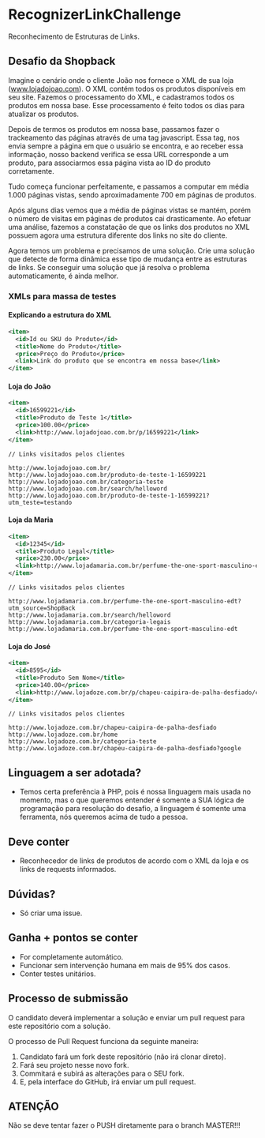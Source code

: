 # RecognizerLinkChallenge

Reconhecimento de Estruturas de Links.

## Desafio da Shopback

Imagine o cenário onde o cliente João nos fornece o XML de sua loja (www.lojadojoao.com). O XML contém todos os produtos disponíveis em seu site. Fazemos o processamento do XML, e cadastramos todos os produtos em nossa base. Esse processamento é feito todos os dias para atualizar os produtos.

Depois de termos os produtos em nossa base, passamos fazer o trackeamento das páginas através de uma tag javascript. Essa tag, nos envia sempre a página em que o usuário se encontra, e ao receber essa informação, nosso backend verifica se essa URL corresponde a um produto, para associarmos essa página vista ao ID do produto corretamente.

Tudo começa funcionar perfeitamente, e passamos a computar em média 1.000 páginas vistas, sendo aproximadamente 700 em páginas de produtos.

Após alguns dias vemos que a média de páginas vistas se mantém, porém o número de visitas em páginas de produtos cai drasticamente. Ao efetuar uma análise, fazemos a constatação de que os links dos produtos no XML possuem agora uma estrutura diferente dos links no site do cliente.

Agora temos um problema e precisamos de uma solução. Crie uma solução que detecte de forma dinâmica esse tipo de mudança entre as estruturas de links. Se conseguir uma solução que já resolva o problema automaticamente, é ainda melhor.

### XMLs para massa de testes

#### Explicando a estrutura do XML

```xml
<item>
  <id>Id ou SKU do Produto</id>
  <title>Nome do Produto</title>
  <price>Preço do Produto</price>
  <link>Link do produto que se encontra em nossa base</link>
</item>
```

#### Loja do João

```xml
<item>
  <id>16599221</id>
  <title>Produto de Teste 1</title>
  <price>100.00</price>
  <link>http://www.lojadojoao.com.br/p/16599221</link>
</item>
```

```
// Links visitados pelos clientes

http://www.lojadojoao.com.br/
http://www.lojadojoao.com.br/produto-de-teste-1-16599221
http://www.lojadojoao.com.br/categoria-teste
http://www.lojadojoao.com.br/search/helloword
http://www.lojadojoao.com.br/produto-de-teste-1-16599221?utm_teste=testando
```

#### Loja da Maria

```xml
<item>
  <id>12345</id>
  <title>Produto Legal</title>
  <price>230.00</price>
  <link>http://www.lojadamaria.com.br/perfume-the-one-sport-masculino-edt/t/2/campanha_id/+752+</link>
</item>
```

```
// Links visitados pelos clientes

http://www.lojadamaria.com.br/perfume-the-one-sport-masculino-edt?utm_source=ShopBack
http://www.lojadamaria.com.br/search/helloword
http://www.lojadamaria.com.br/categoria-legais
http://www.lojadamaria.com.br/perfume-the-one-sport-masculino-edt
```

#### Loja do José

```xml
<item>
  <id>8595</id>
  <title>Produto Sem Nome</title>
  <price>140.00</price>
  <link>http://www.lojadoze.com.br/p/chapeu-caipira-de-palha-desfiado/campanha_id/34</link>
</item>
```

```
// Links visitados pelos clientes

http://www.lojadoze.com.br/chapeu-caipira-de-palha-desfiado
http://www.lojadoze.com.br/home
http://www.lojadoze.com.br/categoria-teste
http://www.lojadoze.com.br/chapeu-caipira-de-palha-desfiado?google
```

## Linguagem a ser adotada?
* Temos certa preferência à PHP, pois é nossa linguagem mais usada no momento, mas o que queremos entender é somente a SUA lógica de programação para resolução do desafio, a linguagem é somente uma ferramenta, nós queremos acima de tudo a pessoa.

## Deve conter

* Reconhecedor de links de produtos de acordo com o XML da loja e os links de requests informados.

## Dúvidas?
* Só criar uma issue.

## Ganha + pontos se conter

* For completamente automático.
* Funcionar sem intervenção humana em mais de 95% dos casos.
* Conter testes unitários.

## Processo de submissão

O candidato deverá implementar a solução e enviar um pull request para este repositório com a solução.

O processo de Pull Request funciona da seguinte maneira:

1. Candidato fará um fork deste repositório (não irá clonar direto).
2. Fará seu projeto nesse novo fork.
3. Commitará e subirá as alterações para o SEU fork.
4. E, pela interface do GitHub, irá enviar um pull request.

## ATENÇÃO

Não se deve tentar fazer o PUSH diretamente para o branch MASTER!!!
